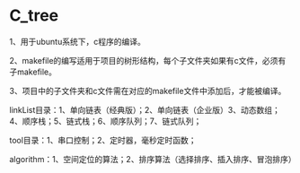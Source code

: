 # C_tree
1、用于ubuntu系统下，c程序的编译。

2、makefile的编写适用于项目的树形结构，每个子文件夹如果有c文件，必须有子makefile。

3、项目中的子文件夹和c文件需在对应的makefile文件中添加后，才能被编译。



linkList目录：1、单向链表（经典版）；2、单向链表（企业版）3、动态数组；4、顺序栈；5、链式栈；6、顺序队列；7、链式队列；

tool目录：1、串口控制；2、定时器，毫秒定时函数；

algorithm：1、空间定位的算法；2、排序算法（选择排序、插入排序、冒泡排序）
